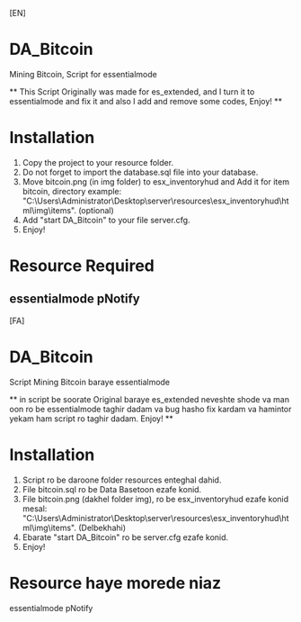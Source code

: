 [EN]

# DA_Bitcoin
Mining Bitcoin, Script for essentialmode 

** This Script Originally was made for es_extended, and I turn it to essentialmode and fix it and also I add and remove some codes, Enjoy! **
# Installation
1) Copy the project to your resource folder.
2) Do not forget to import the database.sql file into your database.
3) Move bitcoin.png (in img folder) to esx_inventoryhud and Add it for item bitcoin, directory example: "C:\Users\Administrator\Desktop\server\resources\esx_inventoryhud\html\img\items". (optional)
4) Add "start DA_Bitcoin" to your file server.cfg.
5) Enjoy!

# Resource Required
essentialmode
pNotify
--------------------------------------------------------
[FA]

# DA_Bitcoin
Script Mining Bitcoin baraye essentialmode

** in script be soorate Original baraye es_extended neveshte shode va man oon ro be essentialmode taghir dadam va bug hasho fix kardam va hamintor yekam ham script ro taghir dadam. Enjoy! **

# Installation
1) Script ro be daroone folder resources enteghal dahid.  
2) File bitcoin.sql ro be Data Basetoon ezafe konid.
3) File bitcoin.png (dakhel folder img), ro be esx_inventoryhud ezafe konid mesal: "C:\Users\Administrator\Desktop\server\resources\esx_inventoryhud\html\img\items". (Delbekhahi)
4) Ebarate "start DA_Bitcoin" ro be server.cfg ezafe konid.
5) Enjoy!

# Resource haye morede niaz
essentialmode
pNotify
